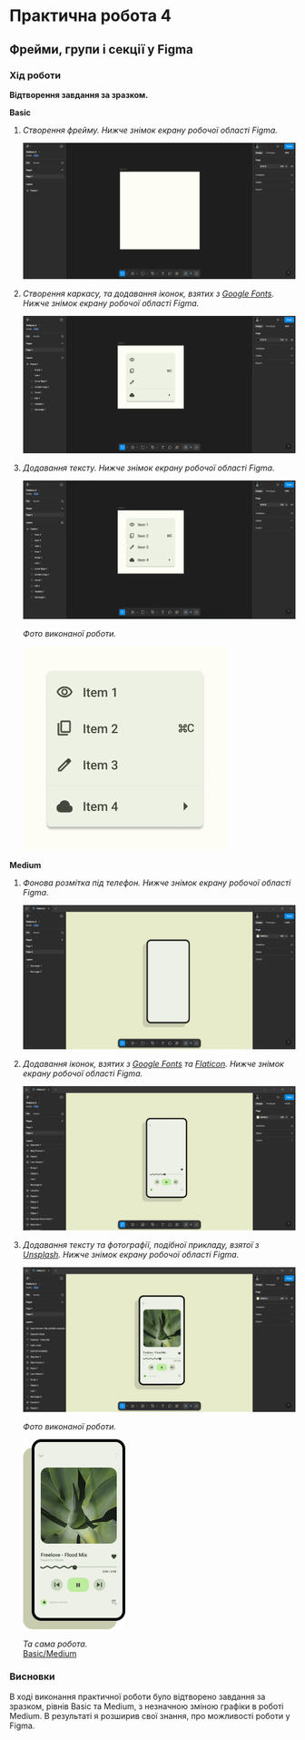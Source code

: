 # Практична робота 4
## Фрейми, групи і секції у Figma  

### Хід роботи  
**Відтворення завдання за зразком.**   

**Basic**
1. *Створення фрейму. Нижче знімок екрану робочої області Figma.*

   ![Робоча область Figma 1](images/basic_1.png)

2. *Створення каркасу, та додавання іконок, взятих з [Google Fonts](https://fonts.google.com/icons). Нижче знімок екрану робочої області Figma.*

   ![Робоча область Figma 2](images/basic_2.png)

3. *Додавання тексту. Нижче знімок екрану робочої області Figma.*

   ![Робоча область Figma 3](images/basic_3.png)

   *Фото виконаної роботи.*

   ![Basic](images/basic.png)

**Medium**
1. *Фонова розмітка під телефон. Нижче знімок екрану робочої області Figma.*

   ![Робоча область Figma 1](images/medium_1.png)

2. *Додавання іконок, взятих з [Google Fonts](https://fonts.google.com/icons) та [Flaticon](https://www.flaticon.com/). Нижче знімок екрану робочої області Figma.*

   ![Робоча область Figma 2](images/medium_2.png)

3. *Додавання тексту та фотографії, подібної прикладу, взятої з [Unsplash](https://unsplash.com/). Нижче знімок екрану робочої області Figma.*

   ![Робоча область Figma 3](images/medium_3.png)

   *Фото виконаної роботи.*

   ![Medium](images/medium.png)

   *Та сама робота.*   
   [Basic/Medium](https://www.figma.com/design/2fGofSaBccaIHoq6ivGQDd/%D0%A0%D0%BE%D0%B1%D0%BE%D1%82%D0%B0-3?node-id=4-66&t=tpaFpfA3epIkaw08-1)

### Висновки
В ході виконання практичної роботи було відтворено завдання за зразком, рівнів Basic та Medium, з незначною зміною графіки в роботі Medium. В результаті я розширив свої знання, про можливості роботи у Figma.
